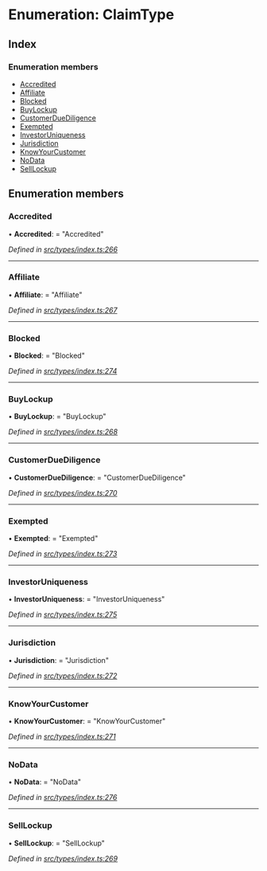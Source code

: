 # Enumeration: ClaimType

## Index

### Enumeration members

* [Accredited](claimtype.md#accredited)
* [Affiliate](claimtype.md#affiliate)
* [Blocked](claimtype.md#blocked)
* [BuyLockup](claimtype.md#buylockup)
* [CustomerDueDiligence](claimtype.md#customerduediligence)
* [Exempted](claimtype.md#exempted)
* [InvestorUniqueness](claimtype.md#investoruniqueness)
* [Jurisdiction](claimtype.md#jurisdiction)
* [KnowYourCustomer](claimtype.md#knowyourcustomer)
* [NoData](claimtype.md#nodata)
* [SellLockup](claimtype.md#selllockup)

## Enumeration members

###  Accredited

• **Accredited**: = "Accredited"

*Defined in [src/types/index.ts:266](https://github.com/PolymathNetwork/polymesh-sdk/blob/05b527a2/src/types/index.ts#L266)*

___

###  Affiliate

• **Affiliate**: = "Affiliate"

*Defined in [src/types/index.ts:267](https://github.com/PolymathNetwork/polymesh-sdk/blob/05b527a2/src/types/index.ts#L267)*

___

###  Blocked

• **Blocked**: = "Blocked"

*Defined in [src/types/index.ts:274](https://github.com/PolymathNetwork/polymesh-sdk/blob/05b527a2/src/types/index.ts#L274)*

___

###  BuyLockup

• **BuyLockup**: = "BuyLockup"

*Defined in [src/types/index.ts:268](https://github.com/PolymathNetwork/polymesh-sdk/blob/05b527a2/src/types/index.ts#L268)*

___

###  CustomerDueDiligence

• **CustomerDueDiligence**: = "CustomerDueDiligence"

*Defined in [src/types/index.ts:270](https://github.com/PolymathNetwork/polymesh-sdk/blob/05b527a2/src/types/index.ts#L270)*

___

###  Exempted

• **Exempted**: = "Exempted"

*Defined in [src/types/index.ts:273](https://github.com/PolymathNetwork/polymesh-sdk/blob/05b527a2/src/types/index.ts#L273)*

___

###  InvestorUniqueness

• **InvestorUniqueness**: = "InvestorUniqueness"

*Defined in [src/types/index.ts:275](https://github.com/PolymathNetwork/polymesh-sdk/blob/05b527a2/src/types/index.ts#L275)*

___

###  Jurisdiction

• **Jurisdiction**: = "Jurisdiction"

*Defined in [src/types/index.ts:272](https://github.com/PolymathNetwork/polymesh-sdk/blob/05b527a2/src/types/index.ts#L272)*

___

###  KnowYourCustomer

• **KnowYourCustomer**: = "KnowYourCustomer"

*Defined in [src/types/index.ts:271](https://github.com/PolymathNetwork/polymesh-sdk/blob/05b527a2/src/types/index.ts#L271)*

___

###  NoData

• **NoData**: = "NoData"

*Defined in [src/types/index.ts:276](https://github.com/PolymathNetwork/polymesh-sdk/blob/05b527a2/src/types/index.ts#L276)*

___

###  SellLockup

• **SellLockup**: = "SellLockup"

*Defined in [src/types/index.ts:269](https://github.com/PolymathNetwork/polymesh-sdk/blob/05b527a2/src/types/index.ts#L269)*
